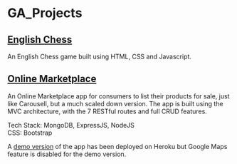 # GA_Projects

## <a href="https://github.com/wuzhixiang88/GA_Projects/tree/main/unit1_project">English Chess</a>
An English Chess game built using HTML, CSS and Javascript.

## <a href="https://github.com/wuzhixiang88/GA_Projects/tree/main/unit2_project">Online Marketplace</a>
An Online Marketplace app for consumers to list their products for sale, just like Carousell, but a much scaled down version. The app is built using the MVC architecture, with the 7 RESTful routes and full CRUD features.

Tech Stack: MongoDB, ExpressJS, NodeJS<br/>
CSS: Bootstrap

A <a href="https://zx-online-marketplace.herokuapp.com/" >demo version</a> of the app has been deployed on Heroku but Google Maps feature is disabled for the demo version.
